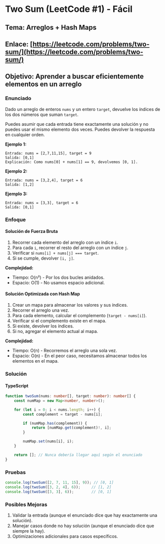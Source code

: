 # Two Sum (LeetCode #1) - Fácil

## Tema: Arreglos + Hash Maps

## Enlace: [https://leetcode.com/problems/two-sum/](https://leetcode.com/problems/two-sum/)

## Objetivo: Aprender a buscar eficientemente elementos en un arreglo

### Enunciado

Dado un arreglo de enteros `nums` y un entero `target`, devuelve los índices de los dos números que suman `target`.

Puedes asumir que cada entrada tiene exactamente una solución y no puedes usar el mismo elemento dos veces. Puedes devolver la respuesta en cualquier orden.

**Ejemplo 1:**

```text
Entrada: nums = [2,7,11,15], target = 9
Salida: [0,1]
Explicación: Como nums[0] + nums[1] == 9, devolvemos [0, 1].
```

**Ejemplo 2:**

```text
Entrada: nums = [3,2,4], target = 6
Salida: [1,2]
```

**Ejemplo 3:**

```text
Entrada: nums = [3,3], target = 6
Salida: [0,1]
```

### Enfoque

#### Solución de Fuerza Bruta

1. Recorrer cada elemento del arreglo con un índice `i`.
2. Para cada `i`, recorrer el resto del arreglo con un índice `j`.
3. Verificar si `nums[i] + nums[j] === target`.
4. Si se cumple, devolver `[i, j]`.

**Complejidad:**  

- Tiempo: O(n²) - Por los dos bucles anidados.  
- Espacio: O(1) - No usamos espacio adicional.

#### Solución Optimizada con Hash Map

1. Crear un mapa para almacenar los valores y sus índices.
2. Recorrer el arreglo una vez.
3. Para cada elemento, calcular el complemento (`target - nums[i]`).
4. Verificar si el complemento existe en el mapa.
5. Si existe, devolver los índices.
6. Si no, agregar el elemento actual al mapa.

**Complejidad:**  

- Tiempo: O(n) - Recorremos el arreglo una sola vez.  
- Espacio: O(n) - En el peor caso, necesitamos almacenar todos los elementos en el mapa.

### Solución

#### TypeScript

```typescript
function twoSum(nums: number[], target: number): number[] {
    const numMap = new Map<number, number>();

    for (let i = 0; i < nums.length; i++) {
        const complement = target - nums[i];

        if (numMap.has(complement)) {
            return [numMap.get(complement)!, i];
        }

        numMap.set(nums[i], i);
    }

    return []; // Nunca debería llegar aquí según el enunciado
}
```

### Pruebas

```typescript
console.log(twoSum([2, 7, 11, 15], 9)); // [0, 1]
console.log(twoSum([3, 2, 4], 6));     // [1, 2]
console.log(twoSum([3, 3], 6));        // [0, 1]
```

### Posibles Mejoras

1. Validar la entrada (aunque el enunciado dice que hay exactamente una solución).
2. Manejar casos donde no hay solución (aunque el enunciado dice que siempre la hay).
3. Optimizaciones adicionales para casos específicos.
